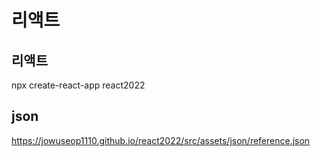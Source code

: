 # 리액트

## 리액트
npx create-react-app react2022


## json
https://jowuseop1110.github.io/react2022/src/assets/json/reference.json
